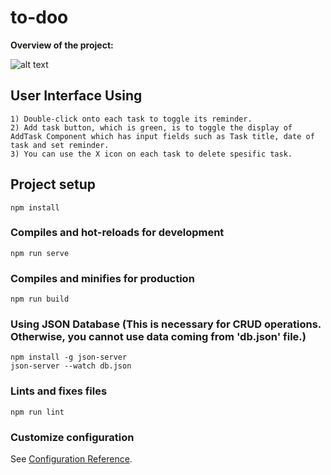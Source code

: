 # to-doo

<strong>Overview of the project:</strong>

![alt text](https://kriptodedektifi.net/overview-of-to-doo-app.PNG)

## User Interface Using
```
1) Double-click onto each task to toggle its reminder.
2) Add task button, which is green, is to toggle the display of AddTask Component which has input fields such as Task title, date of task and set reminder.
3) You can use the X icon on each task to delete spesific task. 
```

## Project setup

```
npm install
```

### Compiles and hot-reloads for development

```
npm run serve
```

### Compiles and minifies for production

```
npm run build
```

### Using JSON Database (This is necessary for CRUD operations. Otherwise, you cannot use data coming from 'db.json' file.)

```
npm install -g json-server
json-server --watch db.json
```

### Lints and fixes files

```
npm run lint
```

### Customize configuration

See [Configuration Reference](https://cli.vuejs.org/config/).
